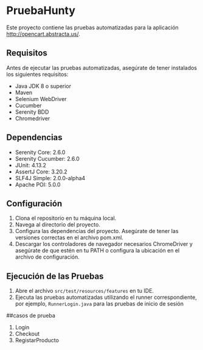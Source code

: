 # PruebaHunty

Este proyecto contiene las pruebas automatizadas para la aplicación http://opencart.abstracta.us/.

## Requisitos

Antes de ejecutar las pruebas automatizadas, asegúrate de tener instalados los siguientes requisitos:

- Java JDK 8 o superior
- Maven
- Selenium WebDriver
- Cucumber
- Serenity BDD
- Chromedriver 

## Dependencias 
- Serenity Core: 2.6.0
- Serenity Cucumber: 2.6.0
- JUnit: 4.13.2
- AssertJ Core: 3.20.2
- SLF4J Simple: 2.0.0-alpha4
- Apache POI: 5.0.0


## Configuración

1. Clona el repositorio en tu máquina local.
2. Navega al directorio del proyecto.
3. Configura las dependencias del proyecto. Asegúrate de tener las versiones correctas en el archivo pom.xml.
4. Descargar los controladores de navegador necesarios ChromeDriver y asegúrate de que estén en tu PATH o configura la ubicación en el archivo de configuración.

## Ejecución de las Pruebas

1. Abre el archivo `src/test/resources/features` en tu IDE.
2. Ejecuta las pruebas automatizadas utilizando el runner correspondiente, por ejemplo, `RunnerLogin.java` para las pruebas de inicio de sesión

##casos de prueba
1. Login
2. Checkout
3. RegistarProducto
